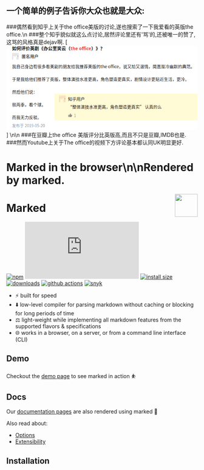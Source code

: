 一个简单的例子告诉你大众也就是大众:
------------
###偶然看到知乎上关于the office美版的讨论,遂也搜索了一下我爱看的英版the office.\n
###整个知乎貌似就这么点讨论,居然评论里还有'骂'的,还被唯一的赞了,这骂的风格真是dejav啊.
[![zhihu-the office](../images/the-office.png)]
\n\n
###在豆瓣上the office 美版评分比英版高,而且不只是豆瓣,IMDB也是.
###然而Youtube上关于The office的视频下方评论基本都认同UK明显更好.

# Marked in the browser\n\nRendered by **marked**.
<a href="https://marked.js.org">
  <img width="60px" height="60px" src="https://marked.js.org/img/logo-black.svg" align="right" />
</a>

# Marked

[![npm](https://badgen.net/npm/v/marked)](https://www.npmjs.com/package/marked)
[![gzip size](https://badgen.net/badgesize/gzip/https://cdn.jsdelivr.net/npm/marked/marked.min.js)](https://cdn.jsdelivr.net/npm/marked/marked.min.js)
[![install size](https://badgen.net/packagephobia/install/marked)](https://packagephobia.now.sh/result?p=marked)
[![downloads](https://badgen.net/npm/dt/marked)](https://www.npmjs.com/package/marked)
[![github actions](https://github.com/markedjs/marked/workflows/Tests/badge.svg)](https://github.com/markedjs/marked/actions)
[![snyk](https://snyk.io/test/npm/marked/badge.svg)](https://snyk.io/test/npm/marked)

- ⚡ built for speed
- ⬇️ low-level compiler for parsing markdown without caching or blocking for long periods of time
- ⚖️ light-weight while implementing all markdown features from the supported flavors & specifications
- 🌐 works in a browser, on a server, or from a command line interface (CLI)

## Demo

Checkout the [demo page](https://marked.js.org/demo/) to see marked in action ⛹️

## Docs

Our [documentation pages](https://marked.js.org) are also rendered using marked 💯

Also read about:

* [Options](https://marked.js.org/#/USING_ADVANCED.md)
* [Extensibility](https://marked.js.org/#/USING_PRO.md)

## Installation